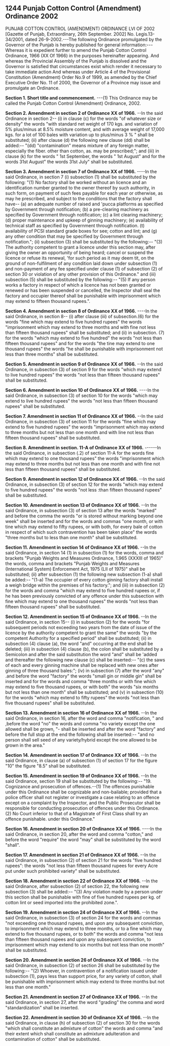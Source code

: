 ## 1244 Punjab Cotton Control (Amendment) Ordinance 2002
 
PUNJAB COTTON CONTROL (AMENDMENT)
ORDINANCE LVI OF 2002
[Gazette of Punjab, Extraordinary, 26th September. 2002]
No. Legis.13-34/2001, dated 26-9-2002.---The following Ordinance promulgated by the Governor of the Punjab is hereby published for general information:---
Whereas it is expedient further to amend the Punjab Cotton Control Ordinance, 1966 (XX Of 1966) in the purposes hereinafter appearing.
And whereas the Provincial Assembly of the Punjab is dissolved and the Governor is satisfied that circumstances exist which render it necessary to take immediate action
And whereas under Article 4 of the Provisional Constitution (Amendment) Order No.9 of 1999, as amended by the Chief Executive Order No. 11 of 2000, the Governor of a Province may issue and promulgate an Ordinance.

**Section 1. Short title and commencement.**
 ---(1) This Ordinance may be called the Punjab Cotton Control (Amendment) Ordinance, 2002.

 

**Section 2. Amendment in section 2 of Ordinance XX of 1966.**
--In the said Ordinance in section 2--
   (i) in clause (c) for the words "of whatever size or density" the words "with standard net weight of 170 kgs. and variation of 5% plus/minus at 8.5% moisture content, and with average weight of 17,000 kgs. for a lot of 100 bales with variation up to plus/minus 3 % " shall be substituted;
   (ii) after clause (d) the following new clause (dd) shall be added:--
   "(dd) "contamination" means mixture of any foreign matter, especially the fiber. other than cotton, as. may be prescribed;"; and
   (iii) in clause (k) for the words " 1st September, the words " 1st August" and for the words 31st August" the words 31st July" shall be substituted.

 

**Section 3. Amendment in section 7 of Ordinance XX of 1966.**
----In the said Ordinance, in section 7
   (i) subsection (1) shall be substituted by the following:
   "(1) No factory shall be worked without an licence and an identification number granted to the owner thereof by such authority, in such form, on payment of such fees payable for each year or otherwise, as may he prescribed, and subject to the conditions that the factory shall have--
   (a) an adequate number of raised and 'pucca platforms as specified by Government through notification;
   (b) a pre-clearing machinery as specified by Government through notification;
   (c) a lint clearing machinery;
   (d) proper maintenance and upkeep of ginning machinery;
   (e) availability of technical staff as specified by Government through notification.
   (t) availability of PCSI standard grade boxes for see; cotton and lint; and
   (g) any other condition that may be specified by Government through notification.";
   (ii) subsection (3) shall be substituted by the following:--
   "(3) The authority competent to grant a licence under this section may, after giving the owner an opportunity of being heard; cancel or suspend the licence or refuse its renewal, 'for such period as it may deem tit, on the ground of non-fulfilment of any condition laid down under subsection (1) and non-payment of any fee specified under clause (1) of subsection (2) of section 30 or violation of any other provision of this Ordinance." and
   (iii) subsection (5) shall be substituted by the following:--
   "(5) If any person works a factory in respect of which a licence has not been granted or renewed or has been suspended or cancelled, the Inspector shall seal the factory and occupier thereof shall be punishable with imprisonment which may extend to fifteen thousand rupees.".

 

**Section 4. Amendment in section 8 of Ordinance XX of 1966.**
----In the said Ordinance, in section 8--
   (i) after clause (iii) of subsection.(6) for the words "fine which may extend to five hundred rupees" the words "imprisonment which may extend to three months and with fine not less than fifteen thousand rupees" shall be substituted; and
   (ii) in subsection. (7) for the words "which may extend to five hundred" the words "not less than fifteen thousand rupees" and for the words "the tine may extend to one thousand rupees" the words "he shall be punishable with imprisonment not less than three months" shall be substituted.

 

**Section 5. Amendment in section 9 of Ordinance XX of 1966.**
--In the said Ordinance, in subsection (3) of section 9 for the words "which may extend to live hundred rupees" the words "not less than fifteen thousand rupees" shall be substituted.

 

**Section 6. Amendment in section 10 of Ordinance XX of 1966.**
----In the said Ordinance, in subsection (3) of section 10 for the words "which may extend to live hundred rupees" the words "not less than fifteen thousand rupees" shall be substituted.

 

**Section 7. Amendment in section 11 of Ordinance XX of 1966.**
--In the said Ordinance, in subsection (3) of section 11 for the words "fine which may extend to five hundred rupees" the words "imprisonment which may extend to three months but not less than one month and with line not less than fifteen thousand rupees" shall be substituted.

 

**Section 8. Amendment in section. 11-A of Ordinance XX of 1966.**
------In the said Ordinance, in subsection (.2) of section 11-A for the words fine which may extend to one thousand rupees" the words "imprisonment which may extend to three months but not less than one month and with fine not less than fifteen thousand rupees" shall be substituted.

 

**Section 9. Amendment in section 12 of Ordinance XX of 1966.**
--In the said Ordinance, in subsection (3) of section 12 for the words "which may extend to five hundred rupees" the words "not less :than fifteen thousand rupees" shall be substituted.

 

**Section 10. Amendment in section 13 of Ordinance XX of 1966.**
--In the said Ordinance, in subsection (3) of section 13 after the words "marked" and before the comma the words "or is stored without marking beyond one week" shall be inserted and for the words and commas "one month, or with tine which may extend to fifty rupees, or with both, for every bale of cotton in respect of which such contravention has been taken place" the words "three months but to less than one month" shall be substituted.

 

**Section 11. Amendment in section 14 of Ordinance XX of 1966.**
--In the said Ordinance, in section 14
    (1) in subsection (1) for the words, comma and brackets "Punjab Weights and Measures Ordinance, 1.965 (XXXIII of 1965)" the words, comma and brackets "Punjab Weights and Measures (International System) Enforcement Act, 1975 (LII of 1975)" shall be substituted;
    (ii) after subsection (1) the following new subsection (1-a) shall be added:--
    "(1-a) The occupier of every cotton ginning factory shall install a weigh bridge within the premises of his factory."; and
    (iii) in subsection (2) for the words and comma "which may extend to five hundred rupees or, if he has been previously convicted of any offence under this subsection with fine which may extend to one thousand rupees" the words "not less than fifteen thousand rupees" shall be substituted.

 

**Section 12. Amendment in section 15 of Ordinance XX of 1966.**
--In the said Ordinance, in section 15--
    (i) in subsection (2) for the words "for subsequent periods not exceeding two years from the date of issue of the licence by the authority competent to grant the same" the words "by the competent Authority for a specified period" shall be substituted;
    (ii) in subsection (4) clause (a), the word "and" occurring at the end shall be deleted;
    (iii) in subsection (4) clause (b), the colon shall be substituted by a Semicolon and after the said substitution the word "and" shall be 'added and thereafter the following new clause (c) shall be inserted:--
    "(c) the saws of each and every ginning machine shall be replaced with new ones after ginning of three thousand bales:";
    (iv) in subsection (7) after the word "any" .and before the word "factory" the words "small gin or middle gin" shall be inserted and for the words and comma "three months or with fine which may extend to five thousand rupees, or with both" the words "six months but not less than one month" shall be substituted; and
    (v) in subsection (10) for the words "which may extend to fifty rupees" the words "not less than five thousand rupees" shall be substituted.

 

**Section 13. Amendment in section 16 of Ordinance XX of 1966.**
--In the said Ordinance, in section 16, after the word and comma "notification, " and ,before the word "no" the words and comma "no variety except the one allowed shall be grown, "- shall be inserted and after the word "factory" and before the full stop at the end the following shall be inserted:--
    "and no person shall sell seed of any variety/hybrid except the one allowed to be grown in the area."

 

**Section 14. Amendment in section 17 of Ordinance XX of 1966.**
--In the said Ordinance, in clause (a) of subsection (1) of section 17 for the figure "10" the figure "8.5" shall be substituted.

 

**Section 15. Amendment in section 19 of Ordinance XX of 1966.**
--In the said Ordinance, section 19 shall be substituted by the following:--
    "19. Cognizance and prosecution of offences.--(1) The offences punishable under this Ordinance shall be cognizable and non-bailable;
    provided that a police officer shall not register or investigate a case relating to an offence except on a complaint by the Inspector, and the Public Prosecutor shall be responsible for conducting prosecution of offences under this Ordinance.
    (2) No Court inferior to that of a Magistrate of First Class shall try an offence punishable. under this Ordinance."

 

**Section 16. Amendment in section 20 of Ordinance XX of 1966.**
----In the said Ordinance, in section 20, after the word and comma "cotton," and before the word "require" the word "may" shall be substituted by the word "shall".

 

**Section 17. Amendment in section 21 of Ordinance XX of 1966.**
--In the said Ordinance, in subsection (2) of section 21 for the words "five hundred rupees": the words "not less than fifteen thousand rupees for every Acre put under such prohibited variety" shall be substituted.

 

**Section 18. Amendment in section 22 of Ordinance XX of 1966.**
--In the said Ordinance, after subsection (2) of section 22, the following new subsection (3) shall be added:--
    "(3) Any violation made by a person under this section shall be punishable with fine of five hundred rupees per kg. of cotton lint or seed imported into the prohibited zone.".

 

**Section 19. Amendment in section 24 of Ordinance XX of 1966.**
--In the said Ordinance, in subsection (3) of section 24 for the words and commas "not exceeding one thousand rupees, and upon any subsequent conviction, to imprisonment which may extend to three months, or to a fine which may extend to five thousand rupees, or to both" the words and comma "not less than fifteen thousand rupees and upon any subsequent conviction, to imprisonment which may extend to six months but not less than one month" shall be substituted.

 

**Section 20. Amendment in section 26 of Ordinance XX of 1966.**
--In the said Ordinance, in subsection (2) of section 26 shall be substituted by the following:--
    "(2) Whoever, in contravention of a notification issued under subsection (1), pays less than support price, for any variety of cotton, shall be punishable with imprisonment which may extend to three months but not less than one month."

 

**Section 21. Amendment in section 27 of Ordinance XX of 1966.**
--In the said Ordinance, in section 27, after the word "grading" the comma and word "standardization" shall be inserted.

 

**Section 22. Amendment in section 30 of Ordinance XX of 1966.**
--In the said Ordinance, in clause (h) of subsection (2) of section 30 for the words "which shall constitute an admixture of cotton" the words and comma "and their extent which shall constitute an admixture adulteration and contamination of cotton" shall be substituted.

